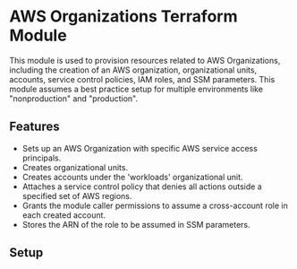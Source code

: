 # AWS Organizations Terraform Module

This module is used to provision resources related to AWS Organizations, including the creation of an AWS organization, organizational units, accounts, service control policies, IAM roles, and SSM parameters. This module assumes a best practice setup for multiple environments like "nonproduction" and "production".

## Features

- Sets up an AWS Organization with specific AWS service access principals.
- Creates organizational units.
- Creates accounts under the 'workloads' organizational unit.
- Attaches a service control policy that denies all actions outside a specified set of AWS regions.
- Grants the module caller permissions to assume a cross-account role in each created account.
- Stores the ARN of the role to be assumed in SSM parameters.


## Setup